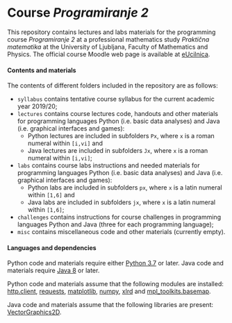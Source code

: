 # Course _Programiranje 2_

This repository contains lectures and labs materials for the programming course _Programiranje 2_ at a professional mathematics study _Praktična matematika_ at the University of Ljubljana, Faculty of Mathematics and Physics. The official course Moodle web page is available at [eUcilnica](https://ucilnica.fmf.uni-lj.si/course/view.php?id=130).

#### Contents and materials

The contents of different folders included in the repository are as follows:

+ `syllabus` contains tentative course syllabus for the current academic year 2019/20;
+ `lectures` contains course lectures code, handouts and other materials for programming languages Python (i.e. basic data analyses) and Java (i.e. graphical interfaces and games):
	+ Python lectures are included in subfolders `Px`, where `x` is a roman numeral within `[i,vi]` and
	+ Java lectures are included in subfolders `Jx`, where `x` is a roman numeral within `[i,vi]`;
+ `labs` contains course labs instructions and needed materials for programming languages Python (i.e. basic data analyses) and Java (i.e. graphical interfaces and games):
	+ Python labs are included in subfolders `px`, where `x` is a latin numeral within `[1,6]` and
	+ Java labs are included in subfolders `jx`, where `x` is a latin numeral within `[1,6]`;
+ `challenges` contains instructions for course challenges in programming languages Python and Java (three for each programming language);
+ `misc` contains miscellaneous code and other materials (currently empty).

#### Languages and dependencies

Python code and materials require either [Python 3.7](https://www.python.org/downloads/release/python-370/) or later. Java code and materials require [Java 8](https://www.oracle.com/technetwork/java/javase/overview/java8-2100321.html) or later.

Python code and materials assume that the following modules are installed: [http.client](https://docs.python.org/3/library/http.client.html), [requests](http://docs.python-requests.org/en/master/), [matplotlib](https://matplotlib.org), [numpy](http://www.numpy.org), [xlrd](https://pypi.org/project/xlrd) and [mpl_toolkits.basemap](https://matplotlib.org/basemap/index.html).

Java code and materials assume that the following libraries are present: [VectorGraphics2D](http://trac.erichseifert.de/vectorgraphics2d/).